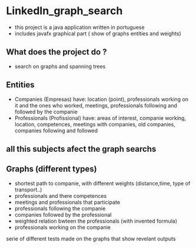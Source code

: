 # LinkedIn_graph_search

- this project is a java application written in portuguese
- includes javafx graphical part ( show of graphs entities and weights)

## What does the project do ?
- search on graphs and spanning trees

## Entities
- Companies (Empresas)
  have: location (point), professionals working on it and the ones who worked, meetings, professionals following and followed by the companie
- Professionals (Profissional)
  have: areas of interest, companie working, location, competences, meetings with companies, old companies, companies following and followed
  
  
 ## all this subjects afect the graph searchs
  
 ## Graphs (different types)
 - shortest path to companie, with different weights (distance,time, type of transport..)
 - professionals and there competences
 - meetings and professionals that participate
 - professionals following the companie
 - companies followed by the professional
 - weighted relation bwteen the professionals (with invented formula)
 - professionals working on the companie
 
 
 
 serie of different tests made on the graphs that show revelant outputs
 
 
 
 
